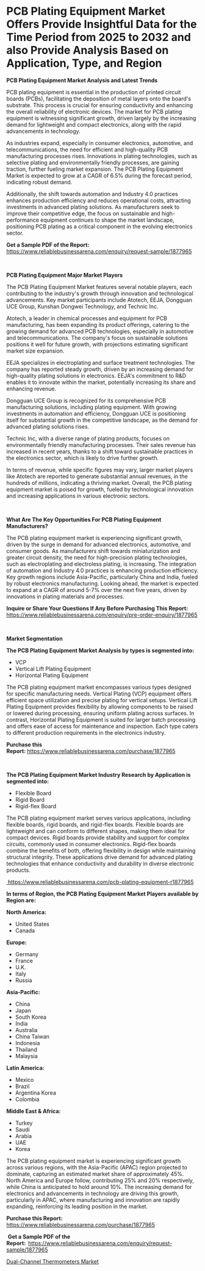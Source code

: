 <p><h1>PCB Plating Equipment Market Offers Provide Insightful Data for the Time Period from 2025 to 2032 and also Provide Analysis Based on Application, Type, and Region</h1></p><p><strong>PCB Plating Equipment Market Analysis and Latest Trends</strong></p>
<p><p>PCB plating equipment is essential in the production of printed circuit boards (PCBs), facilitating the deposition of metal layers onto the board's substrate. This process is crucial for ensuring conductivity and enhancing the overall reliability of electronic devices. The market for PCB plating equipment is witnessing significant growth, driven largely by the increasing demand for lightweight and compact electronics, along with the rapid advancements in technology.</p><p>As industries expand, especially in consumer electronics, automotive, and telecommunications, the need for efficient and high-quality PCB manufacturing processes rises. Innovations in plating technologies, such as selective plating and environmentally friendly processes, are gaining traction, further fueling market expansion. The PCB Plating Equipment Market is expected to grow at a CAGR of 6.5% during the forecast period, indicating robust demand. </p><p>Additionally, the shift towards automation and Industry 4.0 practices enhances production efficiency and reduces operational costs, attracting investments in advanced plating solutions. As manufacturers seek to improve their competitive edge, the focus on sustainable and high-performance equipment continues to shape the market landscape, positioning PCB plating as a critical component in the evolving electronics sector.</p></p>
<p><strong>Get a Sample PDF of the Report:&nbsp;</strong> <a href="https://www.reliablebusinessarena.com/enquiry/request-sample/1877965?utm_campaign=2527&utm_medium=2&utm_source=Github&utm_content=ia&utm_term=28022025&utm_id=pcb-plating-equipment">https://www.reliablebusinessarena.com/enquiry/request-sample/1877965</a></p>
<p>&nbsp;</p>
<p><strong>PCB Plating Equipment Major Market Players</strong></p>
<p><p>The PCB Plating Equipment Market features several notable players, each contributing to the industry's growth through innovation and technological advancements. Key market participants include Atotech, EEJA, Dongguan UCE Group, Kunshan Dongwei Technology, and Technic Inc.</p><p>Atotech, a leader in chemical processes and equipment for PCB manufacturing, has been expanding its product offerings, catering to the growing demand for advanced PCB technologies, especially in automotive and telecommunications. The company's focus on sustainable solutions positions it well for future growth, with projections estimating significant market size expansion.</p><p>EEJA specializes in electroplating and surface treatment technologies. The company has reported steady growth, driven by an increasing demand for high-quality plating solutions in electronics. EEJA's commitment to R&D enables it to innovate within the market, potentially increasing its share and enhancing revenue.</p><p>Dongguan UCE Group is recognized for its comprehensive PCB manufacturing solutions, including plating equipment. With growing investments in automation and efficiency, Dongguan UCE is positioning itself for substantial growth in the competitive landscape, as the demand for advanced plating solutions rises.</p><p>Technic Inc, with a diverse range of plating products, focuses on environmentally friendly manufacturing processes. Their sales revenue has increased in recent years, thanks to a shift toward sustainable practices in the electronics sector, which is likely to drive further growth.</p><p>In terms of revenue, while specific figures may vary, larger market players like Atotech are reported to generate substantial annual revenues, in the hundreds of millions, indicating a thriving market. Overall, the PCB plating equipment market is poised for growth, fueled by technological innovation and increasing applications in various electronic sectors.</p></p>
<p>&nbsp;</p>
<p><strong>What Are The Key Opportunities For PCB Plating Equipment Manufacturers?</strong></p>
<p><p>The PCB plating equipment market is experiencing significant growth, driven by the surge in demand for advanced electronics, automotive, and consumer goods. As manufacturers shift towards miniaturization and greater circuit density, the need for high-precision plating technologies, such as electroplating and electroless plating, is increasing. The integration of automation and Industry 4.0 practices is enhancing production efficiency. Key growth regions include Asia-Pacific, particularly China and India, fueled by robust electronics manufacturing. Looking ahead, the market is expected to expand at a CAGR of around 5-7% over the next five years, driven by innovations in plating materials and processes.</p></p>
<p><strong>Inquire or Share Your Questions If Any Before Purchasing This Report:</strong> <a href="https://www.reliablebusinessarena.com/enquiry/pre-order-enquiry/1877965?utm_campaign=2527&utm_medium=2&utm_source=Github&utm_content=ia&utm_term=28022025&utm_id=pcb-plating-equipment">https://www.reliablebusinessarena.com/enquiry/pre-order-enquiry/1877965</a></p>
<p>&nbsp;</p>
<p><strong>Market Segmentation</strong></p>
<p><strong>The PCB Plating Equipment Market Analysis by types is segmented into:</strong></p>
<p><ul><li>VCP</li><li>Vertical Lift Plating Equipment</li><li>Horizontal Plating Equipment</li></ul></p>
<p><p>The PCB plating equipment market encompasses various types designed for specific manufacturing needs. Vertical Plating (VCP) equipment offers efficient space utilization and precise plating for vertical setups. Vertical Lift Plating Equipment provides flexibility by allowing components to be raised or lowered during processing, ensuring uniform plating across surfaces. In contrast, Horizontal Plating Equipment is suited for larger batch processing and offers ease of access for maintenance and inspection. Each type caters to different production requirements in the electronics industry.</p></p>
<p><strong>Purchase this Report:&nbsp;</strong><a href="https://www.reliablebusinessarena.com/purchase/1877965?utm_campaign=2527&utm_medium=2&utm_source=Github&utm_content=ia&utm_term=28022025&utm_id=pcb-plating-equipment">https://www.reliablebusinessarena.com/purchase/1877965</a></p>
<p>&nbsp;</p>
<p><strong>The PCB Plating Equipment Market Industry Research by Application is segmented into:</strong></p>
<p><ul><li>Flexible Board</li><li>Rigid Board</li><li>Rigid-flex Board</li></ul></p>
<p><p>The PCB plating equipment market serves various applications, including flexible boards, rigid boards, and rigid-flex boards. Flexible boards are lightweight and can conform to different shapes, making them ideal for compact devices. Rigid boards provide stability and support for complex circuits, commonly used in consumer electronics. Rigid-flex boards combine the benefits of both, offering flexibility in design while maintaining structural integrity. These applications drive demand for advanced plating technologies that enhance conductivity and durability in diverse electronic products.</p></p>
<p><a href="https://www.reliablebusinessarena.com/pcb-plating-equipment-r1877965?utm_campaign=2527&utm_medium=2&utm_source=Github&utm_content=ia&utm_term=28022025&utm_id=pcb-plating-equipment">&nbsp;https://www.reliablebusinessarena.com/pcb-plating-equipment-r1877965</a></p>
<p><strong>In terms of Region, the PCB Plating Equipment Market Players available by Region are:</strong></p>
<p>
    <p> <strong> North America: </strong>
        <ul>
            <li>United States</li>
            <li>Canada</li>
        </ul>
        </p> 
    <p> <strong> Europe: </strong>
        <ul>
            <li>Germany</li>
            <li>France</li>
            <li>U.K.</li>
            <li>Italy</li>
            <li>Russia</li>
        </ul>
        </p> 
    <p> <strong> Asia-Pacific: </strong>
        <ul>
            <li>China</li>
            <li>Japan</li>
            <li>South Korea</li>
            <li>India</li>
            <li>Australia</li>
            <li>China Taiwan</li>
            <li>Indonesia</li>
            <li>Thailand</li>
            <li>Malaysia</li>
        </ul>
        </p> 
    <p> <strong> Latin America: </strong>
        <ul>
            <li>Mexico</li>
            <li>Brazil</li>
            <li>Argentina Korea</li>
            <li>Colombia</li>
        </ul>
        </p> 
    <p> <strong> Middle East & Africa: </strong>
        <ul>
            <li>Turkey</li>
            <li>Saudi</li>
            <li>Arabia</li>
            <li>UAE</li>
            <li>Korea</li>
        </ul>
    </p>
    </p>
<p><p>The PCB plating equipment market is experiencing significant growth across various regions, with the Asia-Pacific (APAC) region projected to dominate, capturing an estimated market share of approximately 45%. North America and Europe follow, contributing 25% and 20% respectively, while China is anticipated to hold around 10%. The increasing demand for electronics and advancements in technology are driving this growth, particularly in APAC, where manufacturing and innovation are rapidly expanding, reinforcing its leading position in the market.</p></p>
<p><strong>Purchase this Report: </strong><a href="https://www.reliablebusinessarena.com/purchase/1877965?utm_campaign=2527&utm_medium=2&utm_source=Github&utm_content=ia&utm_term=28022025&utm_id=pcb-plating-equipment">https://www.reliablebusinessarena.com/purchase/1877965</a></p>
<p>&nbsp;<strong>Get a Sample PDF of the Report:&nbsp;&nbsp;</strong><a href="https://www.reliablebusinessarena.com/enquiry/request-sample/1877965?utm_campaign=2527&utm_medium=2&utm_source=Github&utm_content=ia&utm_term=28022025&utm_id=pcb-plating-equipment">https://www.reliablebusinessarena.com/enquiry/request-sample/1877965</a></p>
<p><strong></strong></p>
<p><p><a href="https://github.com/fabinbuddygc/Market-Research-Report-List-1/blob/main/dual-channel-thermometers-market.md?utm_campaign=2527&utm_medium=2&utm_source=Github&utm_content=ia&utm_term=28022025&utm_id=pcb-plating-equipment">Dual-Channel Thermometers Market</a></p></p>